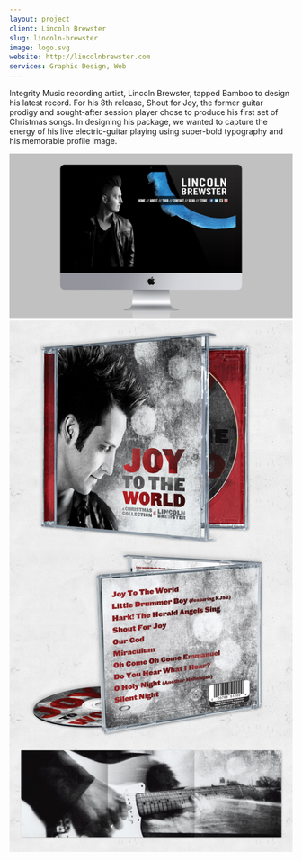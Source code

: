 ```yaml
---
layout: project
client: Lincoln Brewster
slug: lincoln-brewster
image: logo.svg 
website: http://lincolnbrewster.com
services: Graphic Design, Web
---
```


Integrity Music recording artist, Lincoln Brewster, tapped Bamboo to design his latest record. For his 8th release, Shout for Joy, the former guitar prodigy and sought-after session player chose to produce his first set of Christmas songs. In designing his package, we wanted to capture the energy of his live electric-guitar playing using super-bold typography and his memorable profile image.

![Lincoln Brewster](/images/client-assets/lincoln-brewster/01.jpg)
![Lincoln Brewster](/images/client-assets/lincoln-brewster/02.jpg)